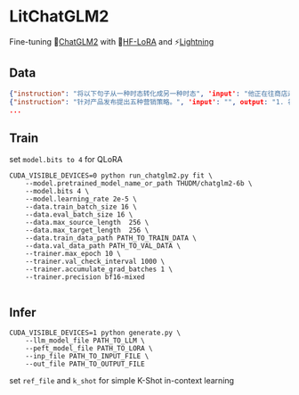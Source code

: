 # LitChatGLM2
Fine-tuning 🤖[ChatGLM2](https://github.com/THUDM/ChatGLM2-6B) with 🤗[HF-LoRA](https://github.com/huggingface/peft) and ⚡[Lightning](https://github.com/Lightning-AI/lightning)

## Data
```json lines
{"instruction": "将以下句子从一种时态转化成另一种时态", 'input': "他正在往商店走", output: "他曾经往商店走过"}
{"instruction": "针对产品发布提出五种营销策略。", 'input': "", output: "1. 社交媒体活动。\n2. 电子邮件营销。\n3. 在线和离线广告。\n4. 推荐和评论。\n5. 合作名人推销。"}
...
```

## Train
set `model.bits to 4` for QLoRA
```shell
CUDA_VISIBLE_DEVICES=0 python run_chatglm2.py fit \
    --model.pretrained_model_name_or_path THUDM/chatglm2-6b \
    --model.bits 4 \
    --model.learning_rate 2e-5 \
    --data.train_batch_size 16 \
    --data.eval_batch_size 16 \
    --data.max_source_length  256 \
    --data.max_target_length  256 \
    --data.train_data_path PATH_TO_TRAIN_DATA \
    --data.val_data_path PATH_TO_VAL_DATA \
    --trainer.max_epoch 10 \
    --trainer.val_check_interval 1000 \
    --trainer.accumulate_grad_batches 1 \
    --trainer.precision bf16-mixed
  
```

## Infer
```shell
CUDA_VISIBLE_DEVICES=1 python generate.py \
    --llm_model_file PATH_TO_LLM \
    --peft_model_file PATH_TO_LORA \
    --inp_file PATH_TO_INPUT_FILE \
    --out_file PATH_TO_OUTPUT_FILE
```
set `ref_file` and `k_shot` for simple K-Shot in-context learning